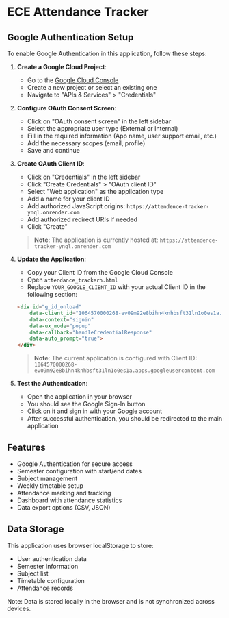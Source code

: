 # ECE Attendance Tracker

## Google Authentication Setup

To enable Google Authentication in this application, follow these steps:

1. **Create a Google Cloud Project**:
   - Go to the [Google Cloud Console](https://console.cloud.google.com/)
   - Create a new project or select an existing one
   - Navigate to "APIs & Services" > "Credentials"

2. **Configure OAuth Consent Screen**:
   - Click on "OAuth consent screen" in the left sidebar
   - Select the appropriate user type (External or Internal)
   - Fill in the required information (App name, user support email, etc.)
   - Add the necessary scopes (email, profile)
   - Save and continue

3. **Create OAuth Client ID**:
   - Click on "Credentials" in the left sidebar
   - Click "Create Credentials" > "OAuth client ID"
   - Select "Web application" as the application type
   - Add a name for your client ID
   - Add authorized JavaScript origins: `https://attendence-tracker-ynql.onrender.com`
   - Add authorized redirect URIs if needed
   - Click "Create"
   
   > **Note**: The application is currently hosted at: `https://attendence-tracker-ynql.onrender.com`

4. **Update the Application**:
   - Copy your Client ID from the Google Cloud Console
   - Open `attendance_trackerh.html`
   - Replace `YOUR_GOOGLE_CLIENT_ID` with your actual Client ID in the following section:
   ```html
   <div id="g_id_onload"
       data-client_id="1064570000268-ev09m92e8bihn4knhbsft31ln1o0es1a.apps.googleusercontent.com"
       data-context="signin"
       data-ux_mode="popup"
       data-callback="handleCredentialResponse"
       data-auto_prompt="true">
   </div>
   ```
   
   > **Note**: The current application is configured with Client ID: `1064570000268-ev09m92e8bihn4knhbsft31ln1o0es1a.apps.googleusercontent.com`

5. **Test the Authentication**:
   - Open the application in your browser
   - You should see the Google Sign-In button
   - Click on it and sign in with your Google account
   - After successful authentication, you should be redirected to the main application

## Features

- Google Authentication for secure access
- Semester configuration with start/end dates
- Subject management
- Weekly timetable setup
- Attendance marking and tracking
- Dashboard with attendance statistics
- Data export options (CSV, JSON)

## Data Storage

This application uses browser localStorage to store:
- User authentication data
- Semester information
- Subject list
- Timetable configuration
- Attendance records

Note: Data is stored locally in the browser and is not synchronized across devices.